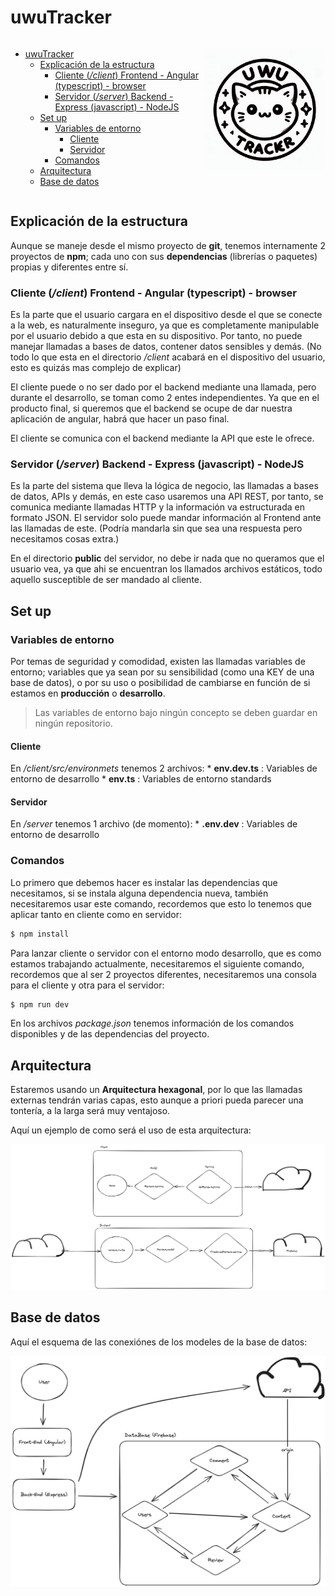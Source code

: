# uwuTracker

<div style="display:flex; justify-content: space-around">

- [uwuTracker](#uwutracker)
  - [Explicación de la estructura](#explicación-de-la-estructura)
    - [Cliente (*/client*) Frontend - Angular (typescript) - browser](#cliente-client-frontend---angular-typescript---browser)
    - [Servidor (*/server*) Backend - Express (javascript) - NodeJS](#servidor-server-backend---express-javascript---nodejs)
  - [Set up](#set-up)
    - [Variables de entorno](#variables-de-entorno)
      - [Cliente](#cliente)
      - [Servidor](#servidor)
    - [Comandos](#comandos)
  - [Arquitectura](#arquitectura)
  - [Base de datos](#base-de-datos)

![](logo.webp)

</div>


## Explicación de la estructura

Aunque se maneje desde el mismo proyecto de **git**, tenemos internamente 2 proyectos de **npm**; cada uno con sus **dependencias** (librerías o paquetes) propias y diferentes entre sí.

### Cliente (*/client*) Frontend - Angular (typescript) - browser

Es la parte que el usuario cargara en el dispositivo desde el que se conecte a la web, es naturalmente inseguro, ya que es completamente manipulable por el usuario debido a que esta en su dispositivo. Por tanto, no puede manejar llamadas a bases de datos, contener datos sensibles y demás. (No todo lo que esta en el directorio */client* acabará en el dispositivo del usuario, esto es quizás mas complejo de explicar)

El cliente puede o no ser dado por el backend mediante una llamada, pero durante el desarrollo, se toman como 2 entes independientes. Ya que en el producto final, si queremos que el backend se ocupe de dar nuestra aplicación de angular, habrá que hacer un paso final.

El cliente se comunica con el backend mediante la API que este le ofrece.

### Servidor (*/server*) Backend - Express (javascript) - NodeJS

Es la parte del sistema que lleva la lógica de negocio, las llamadas a bases de datos, APIs y demás, en este caso usaremos una API REST, por tanto, se comunica mediante llamadas HTTP y la información va estructurada en formato JSON. El servidor solo puede mandar información al Frontend ante las llamadas de este. (Podría mandarla sin que sea una respuesta pero necesitamos cosas extra.)

En el directorio **public** del servidor, no debe ir nada que no queramos que el usuario vea, ya que ahi se encuentran los llamados archivos estáticos, todo aquello susceptible de ser mandado al cliente.

## Set up

### Variables de entorno

Por temas de seguridad y comodidad, existen las llamadas variables de entorno; variables que ya sean por su sensibilidad (como una KEY de una base de datos), o por su uso o posibilidad de cambiarse en función de si estamos en **producción** o **desarrollo**.

> Las variables de entorno bajo ningún concepto se deben guardar en ningún repositorio.

#### Cliente

En */client/src/environmets* tenemos 2 archivos:
    * **env.dev.ts** : Variables de entorno de desarrollo
    * **env.ts** : Variables de entorno standards

#### Servidor

En */server* tenemos 1 archivo (de momento):
    * **.env.dev** : Variables de entorno de desarrollo


### Comandos

Lo primero que debemos hacer es instalar las dependencias que necesitamos, si se instala alguna dependencia nueva, también necesitaremos usar este comando, recordemos que esto lo tenemos que aplicar tanto en cliente como en servidor:

```bash
$ npm install
```

Para lanzar cliente o servidor con el entorno modo desarrollo, que es como estamos trabajando actualmente, necesitaremos el siguiente comando, recordemos que al ser 2 proyectos diferentes, necesitaremos una consola para el cliente y otra para el servidor:

```bash
$ npm run dev
```

En los archivos *package.json* tenemos información de los comandos disponibles y de las dependencias del proyecto.

## Arquitectura

Estaremos usando un **Arquitectura hexagonal**, por lo que las llamadas externas tendrán varias capas, esto aunque a priori pueda parecer una tontería, a la larga será muy ventajoso.

Aquí un ejemplo de como será el uso de esta arquitectura:

![](hexagonal.excalidraw.png)

## Base de datos

Aquí el esquema de las conexiónes de los modeles de la base de datos:

![](apis.excalidraw.png)